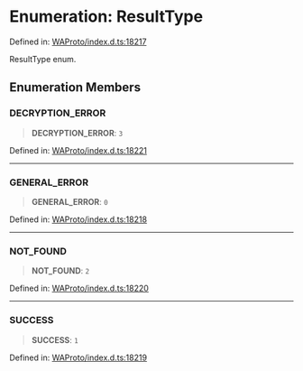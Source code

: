 # Enumeration: ResultType

Defined in: [WAProto/index.d.ts:18217](https://github.com/Fokusdotid/bail/blob/c270ba4454f95d50cec87a9d90b03360fac7058e/WAProto/index.d.ts#L18217)

ResultType enum.

## Enumeration Members

### DECRYPTION\_ERROR

> **DECRYPTION\_ERROR**: `3`

Defined in: [WAProto/index.d.ts:18221](https://github.com/Fokusdotid/bail/blob/c270ba4454f95d50cec87a9d90b03360fac7058e/WAProto/index.d.ts#L18221)

***

### GENERAL\_ERROR

> **GENERAL\_ERROR**: `0`

Defined in: [WAProto/index.d.ts:18218](https://github.com/Fokusdotid/bail/blob/c270ba4454f95d50cec87a9d90b03360fac7058e/WAProto/index.d.ts#L18218)

***

### NOT\_FOUND

> **NOT\_FOUND**: `2`

Defined in: [WAProto/index.d.ts:18220](https://github.com/Fokusdotid/bail/blob/c270ba4454f95d50cec87a9d90b03360fac7058e/WAProto/index.d.ts#L18220)

***

### SUCCESS

> **SUCCESS**: `1`

Defined in: [WAProto/index.d.ts:18219](https://github.com/Fokusdotid/bail/blob/c270ba4454f95d50cec87a9d90b03360fac7058e/WAProto/index.d.ts#L18219)
